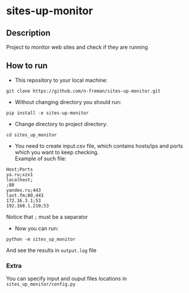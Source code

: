 # sites-up-monitor

## Description
Project to monitor web sites and check if they are running

## How to run
- This repository to your local machine:
```
git clone https://github.com/n-freman/sites-up-monitor.git
```

- Without changing directory you should run:
```
pip install -e sites-up-monitor
```

- Change directory to project directory:
```
cd sites_up_monitor
```

- You need to create input.csv file, which contains
hosts/ips and ports which you want to keep checking.<br>
Example of such file:

```
Host;Ports
ya.ru;xzx1
localhost;
;80
yandex.ru;443
last.fm;80,443
172.16.3.1;53
192.168.1.210;53
```

Notice that ```;``` must be a separator

- Now you can run:
```
python -m sites_up_monitor
```

And see the results in ```output.log``` file

### Extra
You can specify input and ouput files locations in ```sites_up_monitor/config.py```